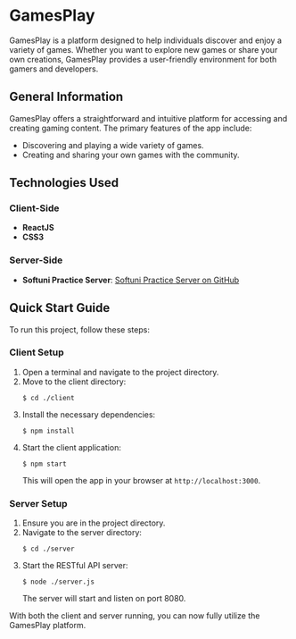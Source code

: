 # GamesPlay

GamesPlay is a platform designed to help individuals discover and enjoy a variety of games. Whether you want to explore new games or share your own creations, GamesPlay provides a user-friendly environment for both gamers and developers.

## General Information

GamesPlay offers a straightforward and intuitive platform for accessing and creating gaming content. The primary features of the app include:

- Discovering and playing a wide variety of games.
- Creating and sharing your own games with the community.

## Technologies Used

### Client-Side
- **ReactJS**
- **CSS3**

### Server-Side
- **Softuni Practice Server**: [Softuni Practice Server on GitHub](https://github.com/softuni-practice-server/softuni-practice-server)

## Quick Start Guide

To run this project, follow these steps:

### Client Setup

1. Open a terminal and navigate to the project directory.
2. Move to the client directory:
    ```
    $ cd ./client
    ```
3. Install the necessary dependencies:
    ```
    $ npm install
    ```
4. Start the client application:
    ```
    $ npm start
    ```
   This will open the app in your browser at `http://localhost:3000`.

### Server Setup

1. Ensure you are in the project directory.
2. Navigate to the server directory:
    ```
    $ cd ./server
    ```
3. Start the RESTful API server:
    ```
    $ node ./server.js
    ```
   The server will start and listen on port 8080.

With both the client and server running, you can now fully utilize the GamesPlay platform.
